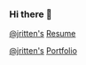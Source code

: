 ### Hi there 👋

[@jritten's](https://www.linkedin.com/in/jritten) [Resume](http://ibm.biz/jritten-resume)

[@jritten's](https://www.linkedin.com/in/jritten) [Portfolio](https://jritten.github.io/portfolio)

<!--
**jritten/jritten** is a ✨ _special_ ✨ repository because its `README.md` (this file) appears on your GitHub profile.

Here are some ideas to get you started:

- 🔭 I’m currently working on ...
- 🌱 I’m currently learning ...
- 👯 I’m looking to collaborate on ...
- 🤔 I’m looking for help with ...
- 💬 Ask me about ...
- 📫 How to reach me: ...
- 😄 Pronouns: ...
- ⚡ Fun fact: ...
-->
